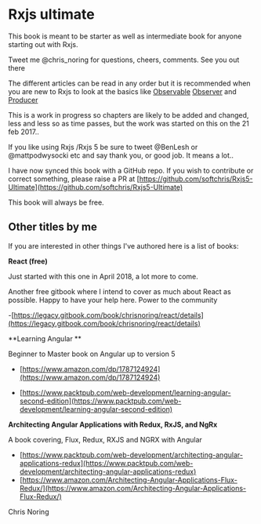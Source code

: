 # Rxjs ultimate

This book is meant to be starter as well as intermediate book for anyone starting out with Rxjs.

Tweet me @chris\_noring for questions, cheers, comments. See you out there

The different articles can be read in any order but it is recommended when you are new to Rxjs to look at the basics like [Observable](/observable-anatomy.md) [Observer](/observer.md) and [Producer](/producer.md)

This is a work in progress so chapters are likely to be added and changed, less and less so as time passes, but the work was started on this on the 21 feb 2017..

If you like using Rxjs /Rxjs 5 be sure to tweet @BenLesh or @mattpodwysocki etc and say thank you, or good job. It means a lot..

I have now synced this book with a GitHub repo. If you wish to contribute or correct something, please raise a PR at [https://github.com/softchris/Rxjs5-Ultimate](https://github.com/softchris/Rxjs5-Ultimate)

This book will always be free.

## Other titles by me

If you are interested in other things I've authored here is a list of books:

**React \(free\)**

Just started with this one in April 2018, a lot more to come.

Another free gitbook where I intend to cover as much about React as possible. Happy to have your help here. Power to the community

-[https://legacy.gitbook.com/book/chrisnoring/react/details](https://legacy.gitbook.com/book/chrisnoring/react/details)

**Learning Angular **

Beginner to Master book on Angular up to version 5

* [https://www.amazon.com/dp/1787124924](https://www.amazon.com/dp/1787124924)

* [https://www.packtpub.com/web-development/learning-angular-second-edition](https://www.packtpub.com/web-development/learning-angular-second-edition)

**Architecting Angular Applications with Redux, RxJS, and NgRx**

A book covering, Flux, Redux, RXJS and NGRX with Angular

* [https://www.packtpub.com/web-development/architecting-angular-applications-redux](https://www.packtpub.com/web-development/architecting-angular-applications-redux)
* [https://www.amazon.com/Architecting-Angular-Applications-Flux-Redux/](https://www.amazon.com/Architecting-Angular-Applications-Flux-Redux/)

Chris Noring

